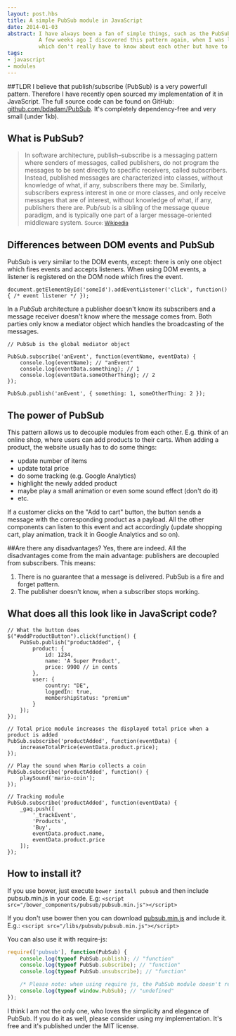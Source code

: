 ```yaml
---
layout: post.hbs
title: A simple PubSub module in JavaScript
date: 2014-01-03
abstract: I have always been a fan of simple things, such as the PubSub pattern.
          A few weeks ago I discovered this pattern again, when I was looking for a way to separate some JavaScript modules
          which don't really have to know about each other but have to have some sort of communication.
tags:
- javascript
- modules
---
```


##TLDR
I believe that publish/subscribe (PubSub) is a very powerfull pattern. Therefore I have recently open sourced my implementation of it in JavaScript. The full source code can be found on GitHub: <a href="https://github.com/bdadam/PubSub" rel="external,nofollow">github.com/bdadam/PubSub</a>.
It's completely dependency-free and very small (under 1kb).

## What is PubSub?
>In software architecture, publish–subscribe is a messaging pattern where senders of messages, called publishers, do not program the messages to be sent directly to specific receivers, called subscribers. Instead, published messages are characterized into classes, without knowledge of what, if any, subscribers there may be. Similarly, subscribers express interest in one or more classes, and only receive messages that are of interest, without knowledge of what, if any, publishers there are.
Pub/sub is a sibling of the message queue paradigm, and is typically one part of a larger message-oriented middleware system.
<small>Source: [Wikipedia](http://en.wikipedia.org/wiki/Publish%E2%80%93subscribe_pattern)</small>

## Differences between DOM events and PubSub
PubSub is very similar to the DOM events, except: there is only one object which fires events and accepts listeners.
When using DOM events, a listener is registered on the DOM node which fires the event.
<pre class="prettyprint lang-js"><code>document.getElementById('someId').addEventListener('click', function() { /* event listener */ });
</code></pre>

In a *PubSub* architecture a publisher doesn't know its subscribers and a message receiver doesn't know where the message comes from. Both parties only know a mediator object which handles the broadcasting of the messages.

<pre class="prettyprint lang-js"><code>// PubSub is the global mediator object

PubSub.subscribe('anEvent', function(eventName, eventData) {
    console.log(eventName); // "anEvent"
    console.log(eventData.something); // 1
    console.log(eventData.someOtherThing); // 2
});

PubSub.publish('anEvent', { something: 1, someOtherThing: 2 });
</code></pre>

## The power of PubSub
This pattern allows us to decouple modules from each other. E.g. think of an online shop, where users can add products to their carts. When adding a product, the website usually has to do some things:

+ update number of items
+ update total price
+ do some tracking (e.g. Google Analytics)
+ highlight the newly added product
+ maybe play a small animation or even some sound effect (don't do it)
+ etc.

If a customer clicks on the "Add to cart" button, the button sends a message with the corresponding product as a payload. All the other components can listen to this event and act accordingly (update shopping cart, play animation, track it in Google Analytics and so on).

##Are there any disadvantages?
Yes, there are indeed. All the disadvantages come from the main advantage: publishers are decoupled from subscribers. This means:
1. There is no guarantee that a message is delivered. PubSub is a fire and forget pattern.
2. The publisher doesn't know, when a subscriber stops working.

## What does all this look like in JavaScript code?

<pre class="prettyprint lang-js"><code >// What the button does
$("#addProductButton").click(function() {
    PubSub.publish("productAdded", {
        product: {
            id: 1234,
            name: 'A Super Product',
            price: 9900 // in cents
        },
        user: {
            country: "DE",
            loggedIn: true,
            membershipStatus: "premium"
        }
    });
});

// Total price module increases the displayed total price when a product is added
PubSub.subscribe('productAdded', function(eventData) {
    increaseTotalPrice(eventData.product.price);
});

// Play the sound when Mario collects a coin
PubSub.subscribe('productAdded', function() {
    playSound('mario-coin');
});

// Tracking module
PubSub.subscribe('productAdded', function(eventData) {
    _gaq.push([
        '_trackEvent',
        'Products',
        'Buy',
        eventData.product.name,
        eventData.product.price
    ]);
});
</code></pre>

## How to install it?
If you use bower, just execute <code>bower install pubsub</code> and then include pubsub.min.js in your code. E.g:  <code>&lt;script src="/bower_components/pubsub/pubsub.min.js"&gt;&lt;/script&gt;</code>

If you don't use bower then you can download [pubsub.min.js](https://raw.github.com/bdadam/PubSub/master/pubsub.min.js) and include it. E.g.:
`<script src="/libs/pubsub/pubsub.min.js"></script>`

You can also use it with require-js:
```javascript
require(['pubsub'], function(PubSub) {
    console.log(typeof PubSub.publish); // "function"
    console.log(typeof PubSub.subscribe); // "function"
    console.log(typeof PubSub.unsubscribe); // "function"

    /* Please note: when using require js, the PubSub module doesn't register itself as a global object */
    console.log(typeof window.PubSub); // "undefined"
});
```

I think I am not the only one, who loves the simplicity and elegance of PubSub. If you do it as well, please consider using my implementation.
It's free and it's published under the MIT license.

